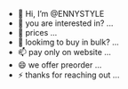 - 👋 Hi, I’m @ENNYSTYLE
- 👀 you are interested in? ...
- 🌱 prices ...
- 💞️ lookimg to buy in bulk? ...
- 📫 pay only on website ...
- 😄 we offer preorder ...
- ⚡ thanks for reaching out ...

<!---
ENNYSTYLE/ENNYSTYLE is a ✨ special ✨ repository because its `README.md` (this file) appears on your GitHub profile.
You can click the Preview link to take a look at your changes.
--->
